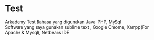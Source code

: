 # Test
Arkademy Test
Bahasa yang digunakan Java, PHP, MySql <br>
Software yang saya gunakan sublime text , Google Chrome, Xampp(For Apache & Mysql), Netbeans IDE <br>

